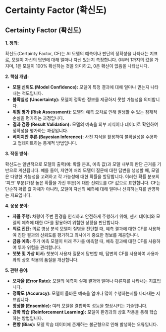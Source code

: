 # Certainty Factor (확신도)

## Certainty Factor (확신도)

**1. 정의:**

확신도(Certainty Factor, CF)는 AI 모델의 예측이나 판단의 정확성을 나타내는 지표로, 모델이 자신의 답변에 대해 얼마나 자신 있는지 측정합니다. 0부터 1까지의 값을 가지며, 1은 모델이 100% 확신하는 것을 의미하고, 0은 확신이 없음을 나타냅니다.

**2. 핵심 개념:**

*   **모델 신뢰도 (Model Confidence):** 모델이 특정 결과에 대해 얼마나 믿는지 나타내는 척도입니다.
*   **불확실성 (Uncertainty):** 모델이 정확한 정보를 제공하지 못할 가능성을 의미합니다.
*   **위험 평가 (Risk Assessment):** 모델의 예측 오차로 인해 발생할 수 있는 잠재적 손실을 평가하는 과정입니다.
*   **결과 검증 (Result Validation):** 모델의 예측을 외부 지식이나 데이터로 확인하여 정확성을 평가하는 과정입니다.
*   **베이지안 추론 (Bayesian Inference):** 사전 지식을 활용하여 불확실성을 수용하고 업데이트하는 통계적 방법입니다.

**3. 작동 방식:**

확신도는 일반적으로 모델의 출력(예: 확률 분포, 예측 값)과 모델 내부의 판단 근거를 기반으로 계산됩니다. 예를 들어, 자연어 처리 모델이 질문에 대한 답변을 생성할 때, 모델은 다양한 가능성을 고려하고 각 가능성에 대한 확률을 할당합니다. 이러한 확률 분포의 ‘피크’ 부분(가장 높은 확률을 가진 부분)에 대한 신뢰도를 CF 값으로 표현합니다.  CF는 단순히 확률 값 자체가 아니라, 모델이 자신의 예측에 대해 얼마나 신뢰하는지를 반영하는 지표입니다.

**4. 응용 분야:**

*   **자율 주행:** 차량이 주변 환경을 인식하고 안전하게 주행하기 위해, 센서 데이터와 모델의 예측에 대한 CF를 활용하여 위험한 상황을 판단합니다.
*   **의료 진단:** 의료 영상 분석 모델이 질병을 진단할 때, 예측 결과에 대한 CF를 사용하여 진단 결과의 신뢰도를 평가하고 의사에게 중요한 정보를 제공합니다.
*   **금융 예측:** 주가 예측 모델이 미래 주가를 예측할 때, 예측 결과에 대한 CF를 사용하여 투자 위험을 관리합니다.
*   **챗봇 및 가상 비서:** 챗봇이 사용자 질문에 답변할 때, 답변의 CF를 사용하여 사용자와의 상호 작용의 품질을 개선합니다.

**5. 관련 용어:**

*   **오차율 (Error Rate):** 모델의 예측이 실제 결과와 얼마나 다른지를 나타내는 지표입니다.
*   **정확도 (Accuracy):** 모델이 올바른 예측을 얼마나 많이 수행하는지를 나타내는 지표입니다.
*   **앙상블 (Ensemble):** 여러 모델을 결합하여 성능을 향상시키는 기술입니다.
*   **강화 학습 (Reinforcement Learning):**  모델이 환경과의 상호 작용을 통해 학습하는 방법입니다.
*   **편향 (Bias):** 모델 학습 데이터에 존재하는 불균형으로 인해 발생하는 오류입니다.